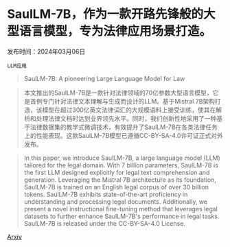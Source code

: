 # SaulLM-7B，作为一款开路先锋般的大型语言模型，专为法律应用场景打造。

发布时间：2024年03月06日

`LLM应用`

> SaulLM-7B: A pioneering Large Language Model for Law

> 本文推出的SaulLM-7B是一款针对法律领域的70亿参数大型语言模型，它是首例专门针对法律文本理解与生成而设计的LLM。基于Mistral 7B架构打造，该模型在超过300亿英文法律词汇的大规模语料上接受训练，使其在解析和处理法律文档时达到业界领先水平。同时，我们创新性地采用了一种基于法律数据集的教学式微调技术，有效提升了SaulLM-7B在各类法律任务上的性能表现。这款SaulLM-7B模型已遵循CC-BY-SA-4.0许可证正式对外发布。

> In this paper, we introduce SaulLM-7B, a large language model (LLM) tailored for the legal domain. With 7 billion parameters, SaulLM-7B is the first LLM designed explicitly for legal text comprehension and generation. Leveraging the Mistral 7B architecture as its foundation, SaulLM-7B is trained on an English legal corpus of over 30 billion tokens. SaulLM-7B exhibits state-of-the-art proficiency in understanding and processing legal documents. Additionally, we present a novel instructional fine-tuning method that leverages legal datasets to further enhance SaulLM-7B's performance in legal tasks. SaulLM-7B is released under the CC-BY-SA-4.0 License.

[Arxiv](https://arxiv.org/abs/2403.03883)